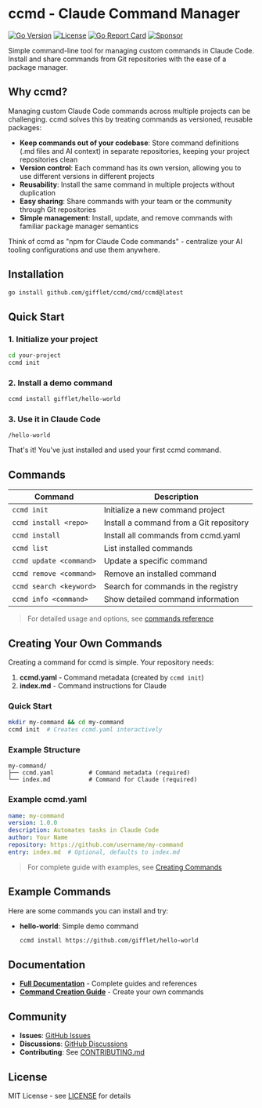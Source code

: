 # ccmd - Claude Command Manager

[![Go Version](https://img.shields.io/badge/Go-1.23+-00ADD8.svg)](https://go.dev)
[![License](https://img.shields.io/badge/License-MIT-green.svg)](LICENSE)
[![Go Report Card](https://goreportcard.com/badge/github.com/gifflet/ccmd)](https://goreportcard.com/report/github.com/gifflet/ccmd)
[![Sponsor](https://img.shields.io/badge/sponsor-30363D?logo=GitHub-Sponsors&color=5c5c5c)](https://github.com/sponsors/gifflet)

Simple command-line tool for managing custom commands in Claude Code. Install and share commands from Git repositories with the ease of a package manager.

## Why ccmd?

Managing custom Claude Code commands across multiple projects can be challenging. ccmd solves this by treating commands as versioned, reusable packages:

- **Keep commands out of your codebase**: Store command definitions (.md files and AI context) in separate repositories, keeping your project repositories clean
- **Version control**: Each command has its own version, allowing you to use different versions in different projects
- **Reusability**: Install the same command in multiple projects without duplication
- **Easy sharing**: Share commands with your team or the community through Git repositories
- **Simple management**: Install, update, and remove commands with familiar package manager semantics

Think of ccmd as "npm for Claude Code commands" - centralize your AI tooling configurations and use them anywhere.

## Installation

```bash
go install github.com/gifflet/ccmd/cmd/ccmd@latest
```

## Quick Start

### 1. Initialize your project
```bash
cd your-project
ccmd init
```

### 2. Install a demo command
```bash
ccmd install gifflet/hello-world
```

### 3. Use it in Claude Code
```
/hello-world
```

That's it! You've just installed and used your first ccmd command.

## Commands

| Command | Description |
|---------|-------------|
| `ccmd init` | Initialize a new command project |
| `ccmd install <repo>` | Install a command from a Git repository |
| `ccmd install` | Install all commands from ccmd.yaml |
| `ccmd list` | List installed commands |
| `ccmd update <command>` | Update a specific command |
| `ccmd remove <command>` | Remove an installed command |
| `ccmd search <keyword>` | Search for commands in the registry |
| `ccmd info <command>` | Show detailed command information |

> For detailed usage and options, see [commands reference](docs/commands.md)

## Creating Your Own Commands

Creating a command for ccmd is simple. Your repository needs:

1. **ccmd.yaml** - Command metadata (created by `ccmd init`)
2. **index.md** - Command instructions for Claude

### Quick Start

```bash
mkdir my-command && cd my-command
ccmd init  # Creates ccmd.yaml interactively
```

### Example Structure

```
my-command/
├── ccmd.yaml          # Command metadata (required)
└── index.md           # Command for Claude (required)
```

### Example ccmd.yaml

```yaml
name: my-command
version: 1.0.0
description: Automates tasks in Claude Code
author: Your Name
repository: https://github.com/username/my-command
entry: index.md  # Optional, defaults to index.md
```

> For complete guide with examples, see [Creating Commands](docs/creating-commands.md)

## Example Commands

Here are some commands you can install and try:

- **hello-world**: Simple demo command
  ```bash
  ccmd install https://github.com/gifflet/hello-world
  ```

## Documentation

- **[Full Documentation](docs/)** - Complete guides and references
- **[Command Creation Guide](docs/creating-commands.md)** - Create your own commands

## Community

- **Issues**: [GitHub Issues](https://github.com/gifflet/ccmd/issues)
- **Discussions**: [GitHub Discussions](https://github.com/gifflet/ccmd/discussions)
- **Contributing**: See [CONTRIBUTING.md](CONTRIBUTING.md)

## License

MIT License - see [LICENSE](LICENSE) for details